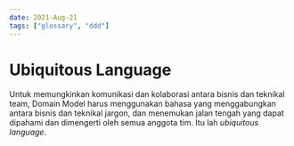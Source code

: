 ```yaml
---
date: 2021-Aug-21
tags: ["glossary", "ddd"]
---
```


# Ubiquitous Language
Untuk memungkinkan komunikasi dan kolaborasi antara bisnis dan teknikal team, Domain Model harus menggunakan bahasa yang menggabungkan antara bisnis dan teknikal jargon, dan menemukan jalan tengah yang dapat dipahami dan dimengerti oleh semua anggota tim. Itu lah *ubiquitous language*.